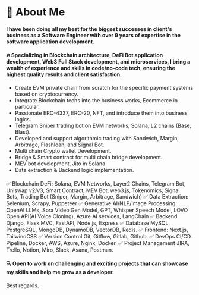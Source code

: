 # 🚀 About Me
#### I have been doing all my best for the biggest successes in client's business as a Software Engineer with over 9 years of expertise in the software application development.
#### 🔥 Specializing in Blockchain architecture, DeFi Bot application development, Web3 Full Stack development, and microservices, I bring a wealth of experience and skills in code/no-code tech, ensuring the highest quality results and client satisfaction.
- Create EVM private chain from scratch for the specific payment systems based on cryptocurrency.
- Integrate Blockchain techs into the business works, Ecommerce in particular.
- Passionate ERC-4337, ERC-20, NFT, and introduce them into business logics.
- Telegram Sniper trading bot on EVM networks, Solana, L2 chains (Base, Blast).
- Developed and support algorithmic trading with Sandwich, Margin, Arbitrage, Flashloan, and Signal Bot.
- Multi chain Crypto wallet Development.
- Bridge & Smart contract for multi chain bridge development.
- MEV bot development, Jito in Solana
- Data extraction & Backend logic implementation.

#### 
✅ Blockchain DeFi:
Solana, EVM Networks, Layer2 Chains, Telegram Bot, Uniswap v2/v3, Smart Contract, MEV Bot, web3.js, Tokenomics, Signal Bots, Trading Bot (Sniper, Margin, Arbitrage, Sandwich)
✅ Data Extraction:
Selenium, Scrapy, Puppeteer
✅ Generative AI/NLP/Image Processing:
OpenAI LLMs, Sora Video Gen Model, GPT, Whisper Speech Model, LOVO Open API(AI Voice Cloning), Azure AI services, LangChain
✅ Backend
Django, Flask MVC, FastAPI, Node.js, Express
✅ Database
MySQL, PostgreSQL, MongoDB, DynamoDB, VectorDB, Redis.
✅ Frontend:
Next.js, TailwindCSS
✅ Version Control
Git, Gitflow, Gitlab, Github.
✅ DevOps
CI/CD Pipeline, Docker, AWS, Azure, Nginx, Docker.
✅ Project Management
JIRA, Trello, Notion, Miro, Slack, Asana, Postman.

#### 🔍 Open to work on challenging and exciting projects that can showcase my skills and help me grow as a developer.

Best regards.
